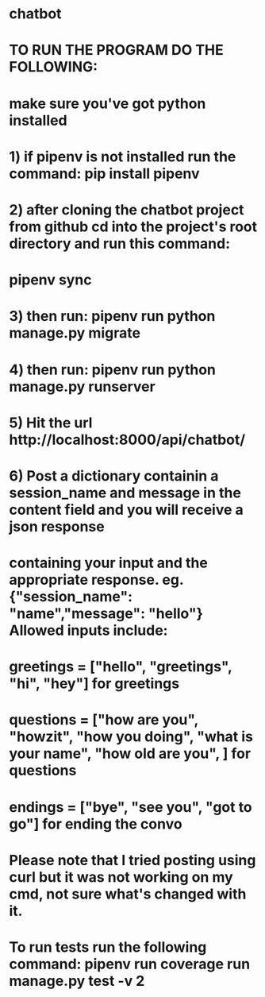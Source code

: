 # chatbot

# TO RUN THE PROGRAM DO THE FOLLOWING:
# make sure you've got python installed

# 1) if pipenv is not installed run the command: pip install pipenv

# 2) after cloning the chatbot project from github cd into the project's root directory and run this command:
#   pipenv sync

# 3) then run: pipenv run python manage.py migrate

# 4) then run: pipenv run python manage.py runserver

# 5) Hit the url http://localhost:8000/api/chatbot/

# 6) Post a dictionary containin a session_name and message in the content field and you will receive a json response
# containing your input and the appropriate response. eg. {"session_name": "name","message": "hello"}  Allowed inputs include:

# greetings = ["hello", "greetings", "hi", "hey"] for greetings
# questions = ["how are you", "howzit", "how you doing", "what is your name", "how old are you", ] for questions
# endings = ["bye", "see you", "got to go"] for ending the convo

# Please note that I tried posting using curl but it was not working on my cmd, not sure what's changed with it.

# To run tests run the following command: pipenv run coverage run manage.py test -v 2